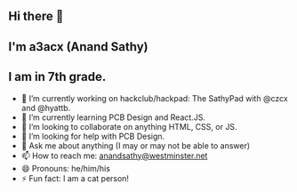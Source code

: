 ## Hi there 👋
## I'm a3acx (Anand Sathy)
## I am in 7th grade.


- 🔭 I’m currently working on hackclub/hackpad: The SathyPad with @czcx and @hyattb.
- 🌱 I’m currently learning PCB Design and React.JS.
- 👯 I’m looking to collaborate on anything HTML, CSS, or JS.
- 🤔 I’m looking for help with PCB Design.
- 💬 Ask me about anything (I may or may not be able to answer)
- 📫 How to reach me: anandsathy@westminster.net
- 😄 Pronouns: he/him/his
- ⚡ Fun fact: I am a cat person!
